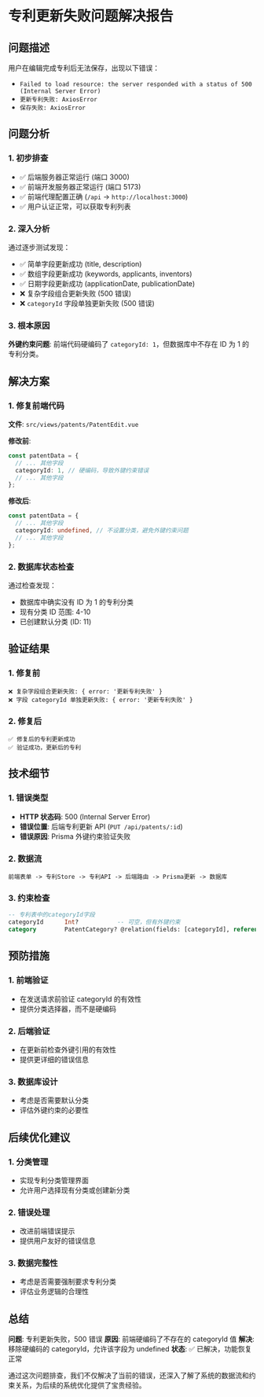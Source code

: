 # 专利更新失败问题解决报告

## 问题描述

用户在编辑完成专利后无法保存，出现以下错误：

- `Failed to load resource: the server responded with a status of 500 (Internal Server Error)`
- `更新专利失败: AxiosError`
- `保存失败: AxiosError`

## 问题分析

### 1. 初步排查

- ✅ 后端服务器正常运行 (端口 3000)
- ✅ 前端开发服务器正常运行 (端口 5173)
- ✅ 前端代理配置正确 (`/api` -> `http://localhost:3000`)
- ✅ 用户认证正常，可以获取专利列表

### 2. 深入分析

通过逐步测试发现：

- ✅ 简单字段更新成功 (title, description)
- ✅ 数组字段更新成功 (keywords, applicants, inventors)
- ✅ 日期字段更新成功 (applicationDate, publicationDate)
- ❌ 复杂字段组合更新失败 (500 错误)
- ❌ `categoryId` 字段单独更新失败 (500 错误)

### 3. 根本原因

**外键约束问题**: 前端代码硬编码了 `categoryId: 1`，但数据库中不存在 ID 为 1 的专利分类。

## 解决方案

### 1. 修复前端代码

**文件**: `src/views/patents/PatentEdit.vue`

**修改前**:

```typescript
const patentData = {
  // ... 其他字段
  categoryId: 1, // 硬编码，导致外键约束错误
  // ... 其他字段
};
```

**修改后**:

```typescript
const patentData = {
  // ... 其他字段
  categoryId: undefined, // 不设置分类，避免外键约束问题
  // ... 其他字段
};
```

### 2. 数据库状态检查

通过检查发现：

- 数据库中确实没有 ID 为 1 的专利分类
- 现有分类 ID 范围: 4-10
- 已创建默认分类 (ID: 11)

## 验证结果

### 1. 修复前

```
❌ 复杂字段组合更新失败: { error: '更新专利失败' }
❌ 字段 categoryId 单独更新失败: { error: '更新专利失败' }
```

### 2. 修复后

```
✅ 修复后的专利更新成功
✅ 验证成功，更新后的专利
```

## 技术细节

### 1. 错误类型

- **HTTP 状态码**: 500 (Internal Server Error)
- **错误位置**: 后端专利更新 API (`PUT /api/patents/:id`)
- **错误原因**: Prisma 外键约束验证失败

### 2. 数据流

```
前端表单 -> 专利Store -> 专利API -> 后端路由 -> Prisma更新 -> 数据库
```

### 3. 约束检查

```sql
-- 专利表中的categoryId字段
categoryId      Int?           -- 可空，但有外键约束
category        PatentCategory? @relation(fields: [categoryId], references: [id])
```

## 预防措施

### 1. 前端验证

- 在发送请求前验证 categoryId 的有效性
- 提供分类选择器，而不是硬编码

### 2. 后端验证

- 在更新前检查外键引用的有效性
- 提供更详细的错误信息

### 3. 数据库设计

- 考虑是否需要默认分类
- 评估外键约束的必要性

## 后续优化建议

### 1. 分类管理

- 实现专利分类管理界面
- 允许用户选择现有分类或创建新分类

### 2. 错误处理

- 改进前端错误提示
- 提供用户友好的错误信息

### 3. 数据完整性

- 考虑是否需要强制要求专利分类
- 评估业务逻辑的合理性

## 总结

**问题**: 专利更新失败，500 错误
**原因**: 前端硬编码了不存在的 categoryId 值
**解决**: 移除硬编码的 categoryId，允许该字段为 undefined
**状态**: ✅ 已解决，功能恢复正常

通过这次问题排查，我们不仅解决了当前的错误，还深入了解了系统的数据流和约束关系，为后续的系统优化提供了宝贵经验。
